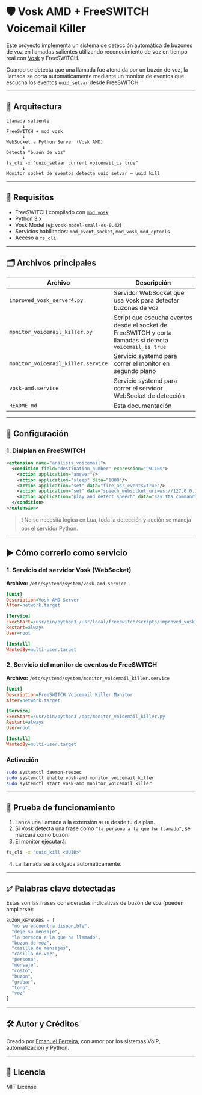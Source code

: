 
# 🛡️ Vosk AMD + FreeSWITCH Voicemail Killer

Este proyecto implementa un sistema de detección automática de buzones de voz en llamadas salientes utilizando reconocimiento de voz en tiempo real con [Vosk](https://alphacephei.com/vosk/) y FreeSWITCH.

Cuando se detecta que una llamada fue atendida por un buzón de voz, la llamada se corta automáticamente mediante un monitor de eventos que escucha los eventos `uuid_setvar` desde FreeSWITCH.

---

## 📐 Arquitectura

```plaintext
Llamada saliente
      ↓
FreeSWITCH + mod_vosk
      ↓
WebSocket a Python Server (Vosk AMD)
      ↓
Detecta "buzón de voz"
      ↓
fs_cli -x "uuid_setvar current voicemail_is true"
      ↓
Monitor socket de eventos detecta uuid_setvar → uuid_kill
```

---

## 🧰 Requisitos

- FreeSWITCH compilado con [`mod_vosk`](https://github.com/alphacep/freeswitch/tree/master/src/mod/asr_tts/mod_vosk)
- Python 3.x
- Vosk Model (ej: `vosk-model-small-es-0.42`)
- Servicios habilitados: `mod_event_socket`, `mod_vosk`, `mod_dptools`
- Acceso a `fs_cli`

---

## 🗂️ Archivos principales

| Archivo | Descripción |
|--------|-------------|
| `improved_vosk_server4.py` | Servidor WebSocket que usa Vosk para detectar buzones de voz |
| `monitor_voicemail_killer.py` | Script que escucha eventos desde el socket de FreeSWITCH y corta llamadas si detecta `voicemail_is true` |
| `monitor_voicemail_killer.service` | Servicio systemd para correr el monitor en segundo plano |
| `vosk-amd.service` | Servicio systemd para correr el servidor WebSocket de detección |
| `README.md` | Esta documentación |

---

## 🔧 Configuración

### 1. Dialplan en FreeSWITCH

```xml
<extension name="analisis_voicemail">
  <condition field="destination_number" expression="^9110$">
    <action application="answer"/>
    <action application="sleep" data="1000"/>
    <action application="set" data="fire_asr_events=true"/>
    <action application="set" data="speech_websocket_uri=ws://127.0.0.1:2700"/>
    <action application="play_and_detect_speech" data="say:tts_commandline:espeak:'Diga algo por favor' detect:vosk default"/>
  </condition>
</extension>
```

> ❗ No se necesita lógica en Lua, toda la detección y acción se maneja por el servidor Python.

---

## ▶️ Cómo correrlo como servicio

### 1. Servicio del servidor Vosk (WebSocket)

**Archivo:** `/etc/systemd/system/vosk-amd.service`

```ini
[Unit]
Description=Vosk AMD Server
After=network.target

[Service]
ExecStart=/usr/bin/python3 /usr/local/freeswitch/scripts/improved_vosk_server4.py
Restart=always
User=root

[Install]
WantedBy=multi-user.target
```

### 2. Servicio del monitor de eventos de FreeSWITCH

**Archivo:** `/etc/systemd/system/monitor_voicemail_killer.service`

```ini
[Unit]
Description=FreeSWITCH Voicemail Killer Monitor
After=network.target

[Service]
ExecStart=/usr/bin/python3 /opt/monitor_voicemail_killer.py
Restart=always
User=root

[Install]
WantedBy=multi-user.target
```

### Activación

```bash
sudo systemctl daemon-reexec
sudo systemctl enable vosk-amd monitor_voicemail_killer
sudo systemctl start vosk-amd monitor_voicemail_killer
```

---

## 🧪 Prueba de funcionamiento

1. Lanza una llamada a la extensión `9110` desde tu dialplan.
2. Si Vosk detecta una frase como `"la persona a la que ha llamado"`, se marcará como buzón.
3. El monitor ejecutará:

```bash
fs_cli -x "uuid_kill <UUID>"
```

4. La llamada será colgada automáticamente.

---

## ✅ Palabras clave detectadas

Estas son las frases consideradas indicativas de buzón de voz (pueden ampliarse):

```python
BUZON_KEYWORDS = [
  "no se encuentra disponible",
  "deje su mensaje",
  "la persona a la que ha llamado",
  "buzon de voz",
  "casilla de mensajes",
  "casilla de voz",
  "persona",
  "mensaje",
  "costo",
  "buzon",
  "grabar",
  "tono",
  "voz"
]
```

---

## 🛠️ Autor y Créditos

Creado por [Emanuel Ferreira](https://github.com/emanuelferreira), con amor por los sistemas VoIP, automatización y Python.

---

## 📄 Licencia

MIT License
